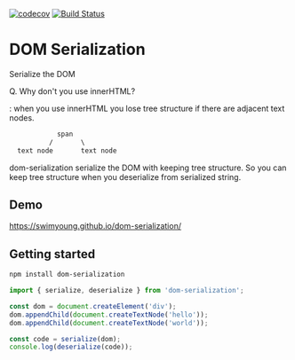 [![codecov](https://codecov.io/gh/swimyoung/dom-serialization/branch/master/graph/badge.svg)](https://codecov.io/gh/swimyoung/dom-serialization) [![Build Status](https://travis-ci.org/swimyoung/dom-serialization.svg?branch=master)](https://travis-ci.org/swimyoung/dom-serialization)

# DOM Serialization

Serialize the DOM

Q. Why don't you use innerHTML?

: when you use innerHTML you lose tree structure if there are adjacent text nodes.

```txt
            span
          /       \
  text node       text node
```

dom-serialization serialize the DOM with keeping tree structure. So you can keep tree structure when you deserialize from serialized string.

## Demo

https://swimyoung.github.io/dom-serialization/

## Getting started

```sh
npm install dom-serialization
```

```js
import { serialize, deserialize } from 'dom-serialization';

const dom = document.createElement('div');
dom.appendChild(document.createTextNode('hello'));
dom.appendChild(document.createTextNode('world'));

const code = serialize(dom);
console.log(deserialize(code));
```
